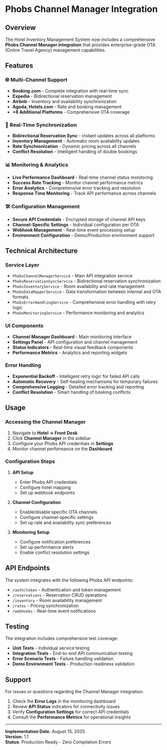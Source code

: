 # Phobs Channel Manager Integration

## Overview

The Hotel Inventory Management System now includes a comprehensive **Phobs Channel Manager integration** that provides enterprise-grade OTA (Online Travel Agency) management capabilities.

## Features

### 🌐 Multi-Channel Support
- **Booking.com** - Complete integration with real-time sync
- **Expedia** - Bidirectional reservation management
- **Airbnb** - Inventory and availability synchronization
- **Agoda, Hotels.com** - Rate and booking management
- **+8 Additional Platforms** - Comprehensive OTA coverage

### 🔄 Real-Time Synchronization
- **Bidirectional Reservation Sync** - Instant updates across all platforms
- **Inventory Management** - Automatic room availability updates
- **Rate Synchronization** - Dynamic pricing across all channels
- **Conflict Resolution** - Intelligent handling of double bookings

### 📊 Monitoring & Analytics
- **Live Performance Dashboard** - Real-time channel status monitoring
- **Success Rate Tracking** - Monitor channel performance metrics
- **Error Analytics** - Comprehensive error tracking and resolution
- **Response Time Monitoring** - Track API performance across channels

### 🛠️ Configuration Management
- **Secure API Credentials** - Encrypted storage of channel API keys
- **Channel-Specific Settings** - Individual configuration per OTA
- **Webhook Management** - Real-time event processing setup
- **Environment Configuration** - Demo/Production environment support

## Technical Architecture

### Service Layer
- `PhobsChannelManagerService` - Main API integration service
- `PhobsReservationSyncService` - Bidirectional reservation synchronization
- `PhobsInventoryService` - Room availability and rate management
- `PhobsDataMapperService` - Data transformation between internal and OTA formats
- `PhobsErrorHandlingService` - Comprehensive error handling with retry logic
- `PhobsMonitoringService` - Performance monitoring and analytics

### UI Components
- **Channel Manager Dashboard** - Main monitoring interface
- **Settings Panel** - API configuration and channel management
- **Status Indicators** - Real-time visual feedback components
- **Performance Metrics** - Analytics and reporting widgets

### Error Handling
- **Exponential Backoff** - Intelligent retry logic for failed API calls
- **Automatic Recovery** - Self-healing mechanisms for temporary failures
- **Comprehensive Logging** - Detailed error tracking and reporting
- **Conflict Resolution** - Smart handling of booking conflicts

## Usage

### Accessing the Channel Manager

1. Navigate to **Hotel → Front Desk**
2. Click **Channel Manager** in the sidebar
3. Configure your Phobs API credentials in **Settings**
4. Monitor channel performance on the **Dashboard**

### Configuration Steps

1. **API Setup**
   - Enter Phobs API credentials
   - Configure hotel mapping
   - Set up webhook endpoints

2. **Channel Configuration**
   - Enable/disable specific OTA channels
   - Configure channel-specific settings
   - Set up rate and availability sync preferences

3. **Monitoring Setup**
   - Configure notification preferences
   - Set up performance alerts
   - Enable conflict resolution settings

## API Endpoints

The system integrates with the following Phobs API endpoints:

- `/auth/token` - Authentication and token management
- `/reservations` - Reservation CRUD operations
- `/inventory` - Room availability management
- `/rates` - Pricing synchronization
- `/webhooks` - Real-time event notifications

## Testing

The integration includes comprehensive test coverage:

- **Unit Tests** - Individual service testing
- **Integration Tests** - End-to-end API communication testing
- **Error Scenario Tests** - Failure handling validation
- **Demo Environment Tests** - Production readiness validation

## Support

For issues or questions regarding the Channel Manager integration:

1. Check the **Error Logs** in the monitoring dashboard
2. Review **API Status** indicators for connectivity issues
3. Verify **Configuration Settings** for correct API credentials
4. Consult the **Performance Metrics** for operational insights

---

**Implementation Date**: August 15, 2025  
**Version**: 1.1  
**Status**: Production Ready - Zero Compilation Errors